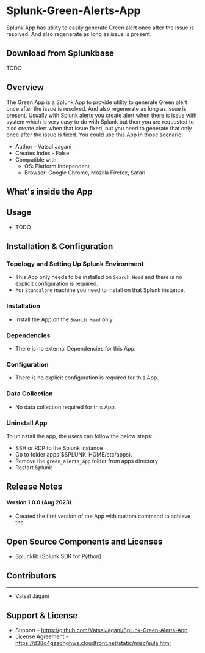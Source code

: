 # Splunk-Green-Alerts-App
Splunk App has utility to easily generate Green alert once after the issue is resolved. And also regenerate as long as issue is present.


## Download from Splunkbase
TODO


## Overview
The Green App is a Splunk App to provide utility to generate Green alert once after the issue is resolved. And also regenerate as long as issue is present.
Usually with Splunk alerts you create alert when there is issue with system which is very easy to do with Splunk but then you are requested to also create alert when that issue fixed, but you need to generate that only once after the issue is fixed. You could use this App in those scenario.

* Author - Vatsal Jagani
* Creates Index - False
* Compatible with:
   * OS: Platform Independent
   * Browser: Google Chrome, Mozilla Firefox, Safari



## What's inside the App



## Usage
* TODO



## Installation & Configuration

### Topology and Setting Up Splunk Environment
* This App only needs to be installed on `Search Head` and there is no explicit configuration is required.
* For `Standalone` machine you need to install on that Splunk instance.

### Installation
* Install the App on the `Search Head` only.


### Dependencies
* There is no external Dependencies for this App.


### Configuration
* There is no explicit configuration is required for this App.

### Data Collection
* No data collection required for this App.


### Uninstall App
To uninstall the app, the users can follow the below steps:
* SSH or RDP to the Splunk instance
* Go to folder apps($SPLUNK_HOME/etc/apps).
* Remove the `green_alerts_app` folder from apps directory
* Restart Splunk



## Release Notes

#### Version 1.0.0 (Aug 2023)
* Created the first version of the App with custom command to achieve the 



## Open Source Components and Licenses
* Splunklib (Splunk SDK for Python)



## Contributors
------------
* Vatsal Jagani


## Support & License
* Support - https://github.com/VatsalJagani/Splunk-Green-Alerts-App
* License Agreement - https://d38o4gzaohghws.cloudfront.net/static/misc/eula.html
